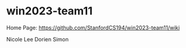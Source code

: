 # win2023-team11

Home Page: https://github.com/StanfordCS194/win2023-team11/wiki

Nicole Lee
Dorien Simon
